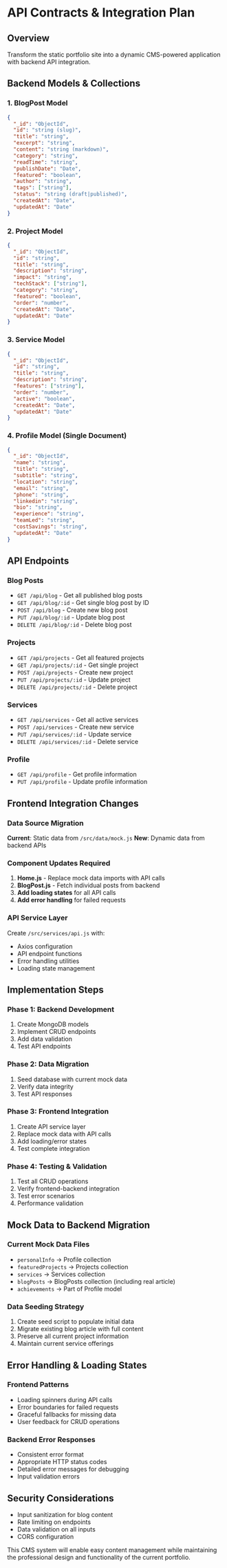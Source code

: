 # API Contracts & Integration Plan

## Overview
Transform the static portfolio site into a dynamic CMS-powered application with backend API integration.

## Backend Models & Collections

### 1. BlogPost Model
```json
{
  "_id": "ObjectId",
  "id": "string (slug)",
  "title": "string",
  "excerpt": "string",
  "content": "string (markdown)",
  "category": "string",
  "readTime": "string",
  "publishDate": "Date",
  "featured": "boolean",
  "author": "string",
  "tags": ["string"],
  "status": "string (draft|published)",
  "createdAt": "Date",
  "updatedAt": "Date"
}
```

### 2. Project Model
```json
{
  "_id": "ObjectId",
  "id": "string",
  "title": "string",
  "description": "string",
  "impact": "string",
  "techStack": ["string"],
  "category": "string",
  "featured": "boolean",
  "order": "number",
  "createdAt": "Date",
  "updatedAt": "Date"
}
```

### 3. Service Model
```json
{
  "_id": "ObjectId",
  "id": "string",
  "title": "string",
  "description": "string",
  "features": ["string"],
  "order": "number",
  "active": "boolean",
  "createdAt": "Date",
  "updatedAt": "Date"
}
```

### 4. Profile Model (Single Document)
```json
{
  "_id": "ObjectId",
  "name": "string",
  "title": "string",
  "subtitle": "string",
  "location": "string",
  "email": "string",
  "phone": "string",
  "linkedin": "string",
  "bio": "string",
  "experience": "string",
  "teamLed": "string",
  "costSavings": "string",
  "updatedAt": "Date"
}
```

## API Endpoints

### Blog Posts
- `GET /api/blog` - Get all published blog posts
- `GET /api/blog/:id` - Get single blog post by ID
- `POST /api/blog` - Create new blog post
- `PUT /api/blog/:id` - Update blog post
- `DELETE /api/blog/:id` - Delete blog post

### Projects
- `GET /api/projects` - Get all featured projects
- `GET /api/projects/:id` - Get single project
- `POST /api/projects` - Create new project
- `PUT /api/projects/:id` - Update project
- `DELETE /api/projects/:id` - Delete project

### Services
- `GET /api/services` - Get all active services
- `POST /api/services` - Create new service
- `PUT /api/services/:id` - Update service
- `DELETE /api/services/:id` - Delete service

### Profile
- `GET /api/profile` - Get profile information
- `PUT /api/profile` - Update profile information

## Frontend Integration Changes

### Data Source Migration
**Current**: Static data from `/src/data/mock.js`
**New**: Dynamic data from backend APIs

### Component Updates Required
1. **Home.js** - Replace mock data imports with API calls
2. **BlogPost.js** - Fetch individual posts from backend
3. **Add loading states** for all API calls
4. **Add error handling** for failed requests

### API Service Layer
Create `/src/services/api.js` with:
- Axios configuration
- API endpoint functions
- Error handling utilities
- Loading state management

## Implementation Steps

### Phase 1: Backend Development
1. Create MongoDB models
2. Implement CRUD endpoints
3. Add data validation
4. Test API endpoints

### Phase 2: Data Migration
1. Seed database with current mock data
2. Verify data integrity
3. Test API responses

### Phase 3: Frontend Integration
1. Create API service layer
2. Replace mock data with API calls
3. Add loading/error states
4. Test complete integration

### Phase 4: Testing & Validation
1. Test all CRUD operations
2. Verify frontend-backend integration
3. Test error scenarios
4. Performance validation

## Mock Data to Backend Migration

### Current Mock Data Files
- `personalInfo` → Profile collection
- `featuredProjects` → Projects collection
- `services` → Services collection
- `blogPosts` → BlogPosts collection (including real article)
- `achievements` → Part of Profile model

### Data Seeding Strategy
1. Create seed script to populate initial data
2. Migrate existing blog article with full content
3. Preserve all current project information
4. Maintain current service offerings

## Error Handling & Loading States

### Frontend Patterns
- Loading spinners during API calls
- Error boundaries for failed requests
- Graceful fallbacks for missing data
- User feedback for CRUD operations

### Backend Error Responses
- Consistent error format
- Appropriate HTTP status codes
- Detailed error messages for debugging
- Input validation errors

## Security Considerations
- Input sanitization for blog content
- Rate limiting on endpoints
- Data validation on all inputs
- CORS configuration

This CMS system will enable easy content management while maintaining the professional design and functionality of the current portfolio.